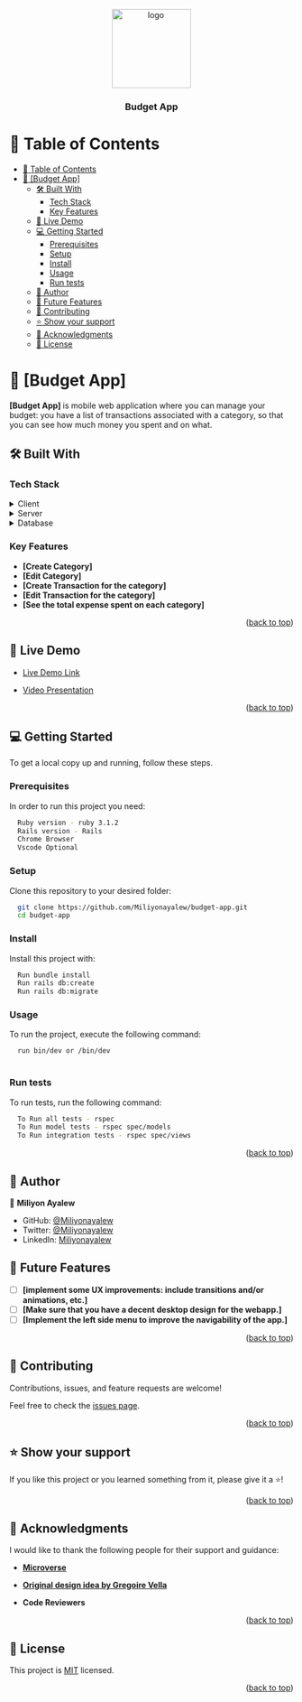 <a name="readme-top"></a>

<div align="center">

  <img src="https://cdn.pixabay.com/photo/2013/07/12/14/07/bag-147782_960_720.png" alt="logo" width="140"  height="auto" />
  <br/>

  <h3><b>Budget App</b></h3>

</div>

# 📗 Table of Contents

- [📗 Table of Contents](#-table-of-contents)
- [📖 \[Budget App\] ](#-budget-app-)
  - [🛠 Built With ](#-built-with-)
    - [Tech Stack ](#tech-stack-)
    - [Key Features ](#key-features-)
  - [🚀 Live Demo ](#-live-demo-)
  - [💻 Getting Started ](#-getting-started-)
    - [Prerequisites](#prerequisites)
    - [Setup](#setup)
    - [Install](#install)
    - [Usage](#usage)
    - [Run tests](#run-tests)
  - [👤 Author ](#-author-)
  - [🔭 Future Features ](#-future-features-)
  - [🤝 Contributing ](#-contributing-)
  - [⭐️ Show your support ](#️-show-your-support-)
  - [🙏 Acknowledgments ](#-acknowledgments-)
  - [📝 License ](#-license-)

<!-- PROJECT DESCRIPTION -->

# 📖 [Budget App] <a name="about-project"></a>

**[Budget App]** is mobile web application where you can manage your budget: you have a list of transactions associated with a category, so that you can see how much money you spent and on what.

## 🛠 Built With <a name="built-with"></a>

### Tech Stack <a name="tech-stack"></a>

<details>
  <summary>Client</summary>
  <ul>
    <li><a href="https://tailwindcss.com/">Tailwind</a></li>
  </ul>
</details>

<details>
  <summary>Server</summary>
  <ul>
    <li><a href="https://rubyonrails.org/">ROR</a></li>
  </ul>
</details>

<details>
<summary>Database</summary>
  <ul>
    <li><a href="https://www.postgresql.org/">PostgreSQL</a></li>
  </ul>
</details>


### Key Features <a name="key-features"></a>

- **[Create Category]**
- **[Edit Category]**
- **[Create Transaction for the category]**
- **[Edit Transaction for the category]**
- **[See the total expense spent on each category]**

<p align="right">(<a href="#readme-top">back to top</a>)</p>

<!-- LIVE DEMO -->

## 🚀 Live Demo <a name="live-demo"></a>


- [Live Demo Link](https://budget-ok5v.onrender.com)

- [Video Presentation](https://www.loom.com/share/5933daf70132416fbed3d026c32ae626)
<p align="right">(<a href="#readme-top">back to top</a>)</p>

<!-- GETTING STARTED -->

## 💻 Getting Started <a name="getting-started"></a>

To get a local copy up and running, follow these steps.

### Prerequisites

In order to run this project you need:
```sh
  Ruby version - ruby 3.1.2 
  Rails version - Rails
  Chrome Browser 
  Vscode Optional
```

### Setup

Clone this repository to your desired folder:


```sh
  git clone https://github.com/Miliyonayalew/budget-app.git
  cd budget-app
```

### Install

Install this project with:

```sh
  Run bundle install 
  Run rails db:create
  Run rails db:migrate
```

### Usage

To run the project, execute the following command:

```sh
  run bin/dev or /bin/dev  
  
```


### Run tests

To run tests, run the following command:


```sh
  To Run all tests - rspec
  To Run model tests - rspec spec/models
  To Run integration tests - rspec spec/views
```

<p align="right">(<a href="#readme-top">back to top</a>)</p>

<!-- AUTHORS -->

## 👤 Author <a name="authors"></a>


👤 **Miliyon Ayalew**

- GitHub: [@Miliyonayalew](https://github.com/Miliyonayalew/)
- Twitter: [@Miliyonayalew](https://twitter.com/MilaAyalew)
- LinkedIn: [Miliyonayalew](https://www.linkedin.com/in/miliyon-ayalew-210808131/)
<!-- FUTURE FEATURES -->

## 🔭 Future Features <a name="future-features"></a>


- [ ] **[implement some UX improvements: include transitions and/or animations, etc.]**
- [ ] **[Make sure that you have a decent desktop design for the webapp.]**
- [ ] **[Implement the left side menu to improve the navigability of the app.]**

<p align="right">(<a href="#readme-top">back to top</a>)</p>

<!-- CONTRIBUTING -->

## 🤝 Contributing <a name="contributing"></a>

Contributions, issues, and feature requests are welcome!

Feel free to check the [issues page](https://github.com/Miliyonayalew/budget-app/issues).

<p align="right">(<a href="#readme-top">back to top</a>)</p>

<!-- SUPPORT -->

## ⭐️ Show your support <a name="support"></a>

If you like this project or you learned something from it, please give it a ⭐️!

<p align="right">(<a href="#readme-top">back to top</a>)</p>

<!-- ACKNOWLEDGEMENTS -->

## 🙏 Acknowledgments <a name="acknowledgements"></a>

I would like to thank the following people for their support and guidance:

- **[Microverse](https://www.microverse.org/)**

- **[Original design idea by Gregoire Vella](https://www.behance.net/gregoirevella)**

- **Code Reviewers**


<p align="right">(<a href="#readme-top">back to top</a>)</p>

<!-- LICENSE -->

## 📝 License <a name="license"></a>

This project is [MIT](./LICENSE) licensed.

<p align="right">(<a href="#readme-top">back to top</a>)</p>
